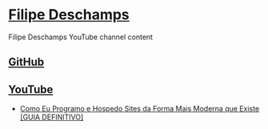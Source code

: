 # [Filipe Deschamps](https://filipedeschamps.com.br/)

Filipe Deschamps YouTube channel content  

## [GitHub](https://github.com/filipedeschamps)

## [YouTube](https://www.youtube.com/FilipeDeschamps)

- [Como Eu Programo e Hospedo Sites da Forma Mais Moderna que Existe [GUIA DEFINITIVO]](./20200911)
